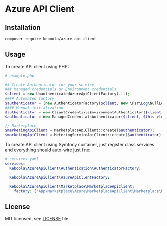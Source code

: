 # Azure API Client

## Installation

```bash
composer require keboola/azure-api-client
```

## Usage

To create API client using PHP:

```php
# example.php

## Create Authenticator for your service
### Managed credentials or Environment credentials
$client = new UnauthenticatedAzureApiClientFactory(...);
#### Automated factory
$authenticator = (new AuthenticatorFactory($client, new \Psr\Log\NullLogger()))->createAuthenticator();
#### Manual initialization
$authenticator = new ClientCredentialsEnvironmentAuthenticator($client, $this->logger);
$authenticator = new ManagedCredentialsAuthenticator($client, $this->logger);

// Marketplace
$marketingApiClient = MarketplaceApiClient::create($authenticator);
$marketingApiClient = MeteringServiceApiClient::create($authenticator);
```

To create API client using Symfony container, just register class services and everything should auto-wire just fine:
```yaml
# services.yaml
services:
  Keboola\AzureApiClient\Authentication\AuthenticatorFactory:

  Keboola\AzureApiClient\AzureApiClientFactory:

  Keboola\AzureApiClient\Marketplace\MarketplaceApiClient:
    factory: ['App\Marketplace\Azure\MarketplaceApiClient\Marketplace\MarketplaceApiClient', 'create']
```

## License

MIT licensed, see [LICENSE](./LICENSE) file.
